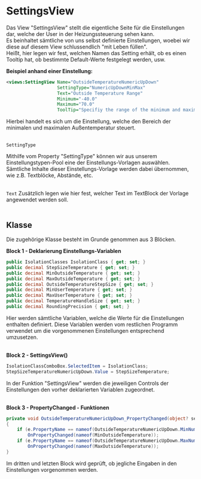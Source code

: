 # SettingsView

Das View "SettingsView" stellt die eigentliche Seite für die Einstellungen dar, welche der User in der Heizungssteuerung sehen kann.<br>
Es beinhaltet sämtliche von uns selbst definierte Einstellungen, woebei wir diese auf diesem View schlussendlich "mit Leben füllen".<br>
Heißt, hier legen wir fest, welchen Namen das Setting erhält, ob es einen Tooltip hat, ob bestimmte Default-Werte festgelegt werden, usw.

**Beispiel anhand einer Einstellung:**
```XML
<views:SettingView Name="OutsideTemperatureNumericUpDown"
				   SettingType="NumericUpDownMinMax"
				   Text="Outside Temperature Range"
				   Minimum="-40.0"
				   Maximum="70.0"
				   ToolTip="Specifiy the range of the minimum and maximum outside temperature."/>
```
Hierbei handelt es sich um die Einstellung, welche den Bereich der minimalen und maximalen Außentemperatur steuert.<br><br>

`SettingType`

Mithilfe vom Property "SettingType" können wir aus unserem Einstellungstypen-Pool eine der Einstellungs-Vorlagen auswählen. Sämtliche Inhalte dieser Einstellungs-Vorlage werden dabei übernommen, wie z.B. Textblöcke, Abstände, etc.<br><br>

`Text`
Zusätzlich legen wie hier fest, welcher Text im TextBlock der Vorlage angewendet werden soll.<br><br>

## Klasse
Die zugehörige Klasse besteht im Grunde genommen aus 3 Blöcken.

**Block 1 - Deklarierung Einstellungs-Variablen** 
```csharp
public IsolationClasses IsolationClass { get; set; }
public decimal StepSizeTemperature { get; set; }
public decimal MinOutsideTemperature { get; set; }
public decimal MaxOutsideTemperature { get; set; }
public decimal OutsideTemperatureStepSize { get; set; }
public decimal MinUserTemperature { get; set; }
public decimal MaxUserTemperature { get; set; }
public decimal TemperatureHandleSize { get; set; }
public decimal RoundingPrecision { get; set; }
```
Hier werden sämtliche Variablen, welche die Werte für die Einstellungen enthalten definiert.
Diese Variablen werden vom restlichen Programm verwendet um die vorgenommenen Einstellungen entsprechend umzusetzen.<br><br>

**Block 2 - SettingsView()**
```csharp
IsolationClassComboBox.SelectedItem = IsolationClass;
StepSizeTemperatureNumericUpDown.Value = StepSizeTemperature;
```
In der Funktion "SettingsView" werden die jeweiligen Controls der Einstellungen den vorher deklarierten Variablen zugeordnet.<br><br>

**Block 3 - PropertyChanged - Funktionen**
```csharp
private void OutsideTemperatureNumericUpDown_PropertyChanged(object? sender, PropertyChangedEventArgs e)
{
    if (e.PropertyName == nameof(OutsideTemperatureNumericUpDown.MinNumericUpDownValue))
        OnPropertyChanged(nameof(MinOutsideTemperature));
    if (e.PropertyName == nameof(OutsideTemperatureNumericUpDown.MaxNumericUpDownValue))
        OnPropertyChanged(nameof(MaxOutsideTemperature));
}
```
Im dritten und letzten Block wird geprüft, ob jegliche Eingaben in den Einstellungen vorgenommen werden.
